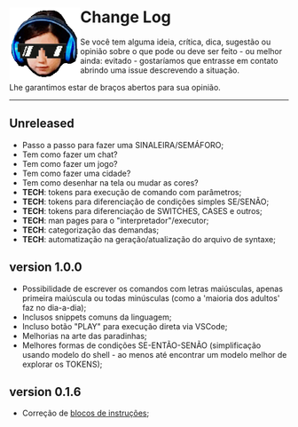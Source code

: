 # <img src="assets/pdpaula.gif" align="left" /> Change Log

Se você tem alguma ideia, crítica, dica, sugestão ou opinião sobre o que pode ou deve ser feito - ou melhor ainda: evitado - gostaríamos que entrasse em contato abrindo uma issue descrevendo a situação.

Lhe garantimos estar de braços abertos para sua opinião.

---

## Unreleased

- Passo a passo para fazer uma SINALEIRA/SEMÁFORO;
- Tem como fazer um chat?
- Tem como fazer um jogo?
- Tem como fazer uma cidade?
- Tem como desenhar na tela ou mudar as cores?
- **TECH**: tokens para execução de comando com parâmetros;
- **TECH**: tokens para diferenciação de condições simples SE/SENÃO;
- **TECH**: tokens para diferenciação de SWITCHES, CASES e outros;
- **TECH**: man pages para o "interpretador"/executor;
- **TECH**: categorização das demandas;
- **TECH**: automatização na geração/atualização do arquivo de syntaxe;

## version 1.0.0
- Possibilidade de escrever os comandos com letras maiúsculas, apenas primeira maiúscula ou todas minúsculas (como a 'maioria dos adultos' faz no dia-a-dia);
- Inclusos snippets comuns da linguagem;
- Incluso botão "PLAY" para execução direta via VSCode;
- Melhorias na arte das paradinhas;
- Melhores formas de condições SE-ENTÃO-SENÃO (simplificação usando modelo do shell - ao menos até encontrar um modelo melhor de explorar os TOKENS);

## version 0.1.6
- Correção de [blocos de instruções](docs/blocos-de-instruções.md);
